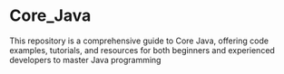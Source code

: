 # Core_Java
This repository is a comprehensive guide to Core Java, offering code examples, tutorials, and resources for both beginners and experienced developers to master Java programming
